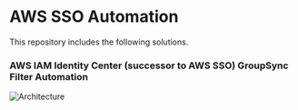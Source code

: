 # AWS SSO Automation

This repository includes the following solutions.

### AWS IAM Identity Center (successor to AWS SSO) GroupSync Filter Automation

![Architecture](./CDK/sso-directory/static/architecture.png)
